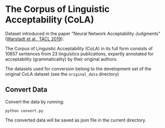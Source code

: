 # The Corpus of Linguistic Acceptability (CoLA) 

Dataset introduced in the paper "Neural Network Acceptability Judgments" ([Warstadt et al., TACL 2019](https://aclanthology.org/Q19-1040/)).

The Corpus of Linguistic Acceptability (CoLA) in its full form consists of 10657 sentences from 23 linguistics publications, expertly annotated for acceptability (grammaticality) by their original authors.

The datasets used for conversion belong to the development set of the original CoLA dataset (see the `original_data` directory)

## Convert Data
Convert the data by running:

```
python convert.py
```

The converted data will be saved as json file in the current directory.
